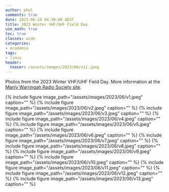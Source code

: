 ```yaml
---
author: phwl
comments: true
date: 2023-06-24 04:30:00 AEST
title: 2023 Winter VHF/UHF Field Day
use_math: true
toc: true
classes: wide
categories:
- academia
tags:
- linux
header:
  teaser: /assets/images/2023/06/v11.jpeg
---
```


Photos from the 2023 Winter VHF/UHF Field Day. More information at the
[Manly Warringah Radio Society site](https://www.mwrs.org.au/).

{% include figure image_path="/assets/images/2023/06/v1.jpeg" caption="" %}
{% include figure image_path="/assets/images/2023/06/v2.jpeg" caption="" %}
{% include figure image_path="/assets/images/2023/06/v3.jpeg" caption="" %}
{% include figure image_path="/assets/images/2023/06/v4.jpeg" caption="" %}
{% include figure image_path="/assets/images/2023/06/v5.jpeg" caption="" %}
{% include figure image_path="/assets/images/2023/06/v6.jpeg" caption="" %}
{% include figure image_path="/assets/images/2023/06/v7.jpeg" caption="" %}
{% include figure image_path="/assets/images/2023/06/v8.jpeg" caption="" %}
{% include figure image_path="/assets/images/2023/06/v9.jpeg" caption="" %}
{% include figure image_path="/assets/images/2023/06/v10.jpeg" caption="" %}
{% include figure image_path="/assets/images/2023/06/v11.jpeg" caption="" %}
{% include figure image_path="/assets/images/2023/06/v12.jpeg" caption="" %}
{% include figure image_path="/assets/images/2023/06/v13.jpeg" caption="" %}
